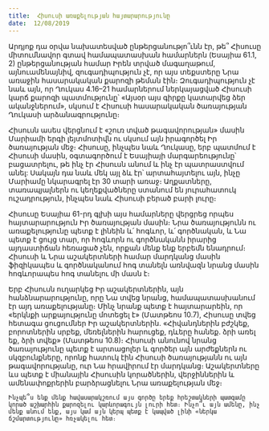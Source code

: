 ```yaml
---
title:  Հիսուսի առաքելության հայտարարությունը
date:  12/08/2019
---
```


Արդյոք դա օրվա նախատեսված ընթերցանությո՞ւնն էր, թե՞ Հիսուսը միտումնավոր գտավ համապատասխան համարներն (Եսայիա 61.1, 2) ընթերցանության համար Իրեն տրված մագաղաթում, այնուամենայնիվ, զուգադիպություն չէ, որ այս տեքստերը Նրա առաջին հասարակական քարոզի թեման էին։ Զուգադիպություն չէ նաև այն, որ Ղուկաս 4.16–21 համարներում ներկայացված Հիսուսի կարճ քարոզի պատմությունը՝ «Այսօր այս գիրքը կատարվեց ձեր ականջներում», սկսում է Հիսուսի հասարակական ծառայության Ղուկասի արձանագրությունը։

Հիսուսն ասես վերցնում է «շուռ տված թագավորության» մասին Մարիամի երգի լեյտմոտիվն ու սկսում այն իրագործել Իր ծառայության մեջ։ Հիսուսը, ինչպես նաև Ղուկասը, երբ պատմում է Հիսուսի մասին, օգտագործում է Եսայիայի մարգարեությունը՝ բացատրելու, թե ինչ էր Հիսուսն անում և ինչ էր պատրաստվում անել: Սակայն դա նաև մեկ այլ ձև էր՝ արտահայտելու այն, ինչը Մարիամը նկարագրել էր 30 տարի առաջ։ Աղքատները, տառապյալներն ու կեղեքվածները ստանում են յուրահատուկ ուշադրություն, ինչպես նաև Հիսուսի բերած բարի լուրը։

Հիսուսը Եսայիա 61-րդ գլխի այս համարները վերցրեց որպես հայտարարություն Իր ծառայության մասին։ Նրա ծառայությունն ու առաքելությունը պետք է լինեին և՛ հոգևոր, և՛ գործնական, և Նա պետք է ցույց տար, որ հոգևորն ու գործնականն իրարից այդաստիճան հեռացած չեն, որքան մենք ենք երբեմն ենադրում։ Հիսուսի և Նրա աշակերտների համար մարդկանց մասին ֆիզիկապես և գործնականում հոգ տանելն առնվազն նրանց մասին հոգևորապես հոգ տանելու մի մասն է։

Երբ Հիսուսն ուղարկեց Իր աշակերտներին, այն հանձնարարությունը, որը Նա տվեց նրանց, համապատասխանում էր այդ առաքելությանը։ Մինչ նրանք պետք է հայտարարեին, որ «երկնքի արքայությունը մոտեցել է» (Մատթեոս 10.7), Հիսուսը տվեց հետագա ցուցումներ Իր աշակերտներին. «Հիվանդներին բժշկեք, բորոտներին սրբեք, մեռելներին հարուցեք, դևերը հանեք. ձրի առել եք, ձրի տվեք» (Մատթեոս 10.8)։ Հիսուսի անունով նրանց ծառայությունը պետք է արտացոլեր և գործեր այն արժեքներն ու սկզբունքները, որոնք հատուկ էին Հիսուսի ծառայությանն ու այն թագավորությանը, ուր Նա հրավիրում էր մարդկանց։ Աշակերտները ևս պետք է միանային Հիսուսին կորածներին, վերջիններին և ամենափոքրերին բարձրացնելու Նրա առաքելության մեջ։

`Ինչպե՞ս ենք մենք հավասարակշռում այս գործը երեք հրեշտակների պատգամը կորած աշխարհին քարոզելու կարևորագույն լուրի հետ։ Ինչո՞ւ այն ամենը, ինչ մենք անում ենք, այս կամ այն կերպ պետք է կապված լինի «ներկա ճշմարտությունը» հռչակելու հետ։`